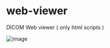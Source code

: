 # web-viewer
DICOM Web viewer ( only html scripts )

![image](https://user-images.githubusercontent.com/44565579/105781831-98f7df00-5fb6-11eb-8ba4-2715be010922.png)
